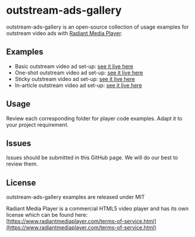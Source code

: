 # outstream-ads-gallery

outstream-ads-gallery is an open-source collection of usage examples for outstream video ads with [Radiant Media Player](https://www.radiantmediaplayer.com).

## Examples
- Basic outstream video ad set-up: [see it live here](https://www.radiantmediaplayer.com/docs/latest/gist/outstream-ads-gallery/basic/)
- One-shot outstream video ad set-up: [see it live here](https://www.radiantmediaplayer.com/docs/latest/gist/outstream-ads-gallery/one-shot/)
- Sticky outstream video ad set-up: [see it live here](https://www.radiantmediaplayer.com/docs/latest/gist/outstream-ads-gallery/sticky/)
- In-article outstream video ad set-up: [see it live here](https://www.radiantmediaplayer.com/docs/latest/gist/outstream-ads-gallery/in-article/)

## Usage
Review each corresponding folder for player code examples. Adapt it to your project requirement.

## Issues
Issues should be submitted in this GitHub page. We will do our best to review them.

## License
outstream-ads-gallery examples are released under MIT

Radiant Media Player is a commercial HTML5 video player and has its own license which can be found here: [https://www.radiantmediaplayer.com/terms-of-service.html](https://www.radiantmediaplayer.com/terms-of-service.html)
